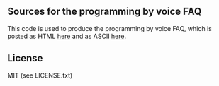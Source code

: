 ## Sources for the programming by voice FAQ

This code is used to produce the programming by voice FAQ, which is
posted as HTML [here](http://vocola.net/programming-by-voice-FAQ.html)
and as ASCII [here](http://vocola.net/programming-by-voice-FAQ.txt).


## License

MIT (see LICENSE.txt)
